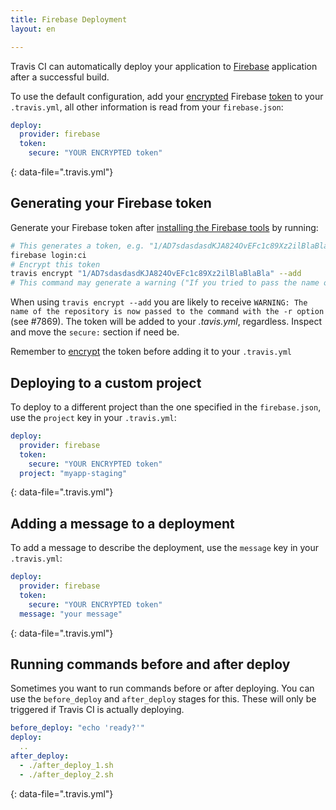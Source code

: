 ```yaml
---
title: Firebase Deployment
layout: en

---
```


<div id="toc"></div>

Travis CI can automatically deploy your application to [Firebase](https://firebase.google.com/)
application after a successful build.

To use the default configuration, add your [encrypted](/user/encryption-keys/#Usage) Firebase [token](/user/deployment/firebase/#Generating-your-Firebase-token) to your `.travis.yml`, all other information is read from your `firebase.json`:

```yaml
deploy:
  provider: firebase
  token:
    secure: "YOUR ENCRYPTED token"
```
{: data-file=".travis.yml"}

## Generating your Firebase token

Generate your Firebase token after [installing the Firebase tools](https://github.com/firebase/firebase-tools#installation) by running:

```bash
# This generates a token, e.g. "1/AD7sdasdasdKJA824OvEFc1c89Xz2ilBlaBlaBla"
firebase login:ci
# Encrypt this token
travis encrypt "1/AD7sdasdasdKJA824OvEFc1c89Xz2ilBlaBlaBla" --add
# This command may generate a warning ("If you tried to pass the name of the repository as the first argument, you probably won't get the results you wanted"). You can ignore it.
```
When using `travis encrypt --add` you are likely to receive `WARNING: The name of the repository is now passed to the command with the -r option` (see #7869). The token will be added to your *.tavis.yml*, regardless. Inspect and move the `secure:` section if need be. 

Remember to [encrypt](/user/encryption-keys/#Usage) the token before adding it to your `.travis.yml`

## Deploying to a custom project

To deploy to a different project than the one specified in the `firebase.json`, use the `project` key in your `.travis.yml`:

```yaml
deploy:
  provider: firebase
  token:
    secure: "YOUR ENCRYPTED token"
  project: "myapp-staging"
```
{: data-file=".travis.yml"}

## Adding a message to a deployment

To add a message to describe the deployment, use the `message` key in your `.travis.yml`:

```yaml
deploy:
  provider: firebase
  token:
    secure: "YOUR ENCRYPTED token"
  message: "your message"
```
{: data-file=".travis.yml"}

## Running commands before and after deploy

Sometimes you want to run commands before or after deploying. You can use
the `before_deploy` and `after_deploy` stages for this. These will only be
triggered if Travis CI is actually deploying.

```yaml
before_deploy: "echo 'ready?'"
deploy:
  ..
after_deploy:
  - ./after_deploy_1.sh
  - ./after_deploy_2.sh
```
{: data-file=".travis.yml"}
